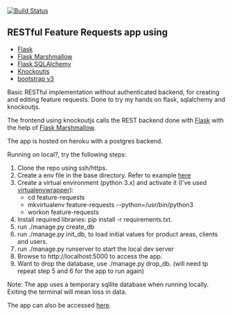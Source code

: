 [![Build Status](https://travis-ci.org/dhruvsingh/feature-requests.svg?branch=master)](https://travis-ci.org/dhruvsingh/feature-requests)

## RESTful Feature Requests app using
- [Flask](https://readthedocs.org/projects/flask/)
- [Flask Marshmallow](https://flask-marshmallow.readthedocs.io/en/latest/)
- [Flask SQLAlchemy](http://flask-sqlalchemy.pocoo.org/2.3/)
- [Knockoutjs](http://knockoutjs.com/)
- [bootstrap v3](https://getbootstrap.com/docs/3.3/getting-started/)

Basic RESTful implementation without authenticated backend, for creating and editing feature requests.
Done to try my hands on flask, sqlalchemy and knockoutjs.

The frontend using knockoutjs calls the REST backend done with [Flask](https://readthedocs.org/projects/flask/) with the help of [Flask Marshmallow](https://flask-marshmallow.readthedocs.io/en/latest/).

The app is hosted on heroku with a postgres backend.


Running on local?, try the following steps:

1. Clone the repo using ssh/https.
2. Create a env file in the base directory. Refer to example [here](https://github.com/dhruvsingh/feature-requests/blob/master/.env_example)
3. Create a virtual environment (python 3.x) and activate it (I've used [virtualenvwrapper](https://virtualenvwrapper.readthedocs.io/en/latest/)):
    - cd feature-requests
    - mkvirtualenv feature-requests --python=/usr/bin/python3
    - workon feature-requests
4. Install required libraries: pip install -r requirements.txt.
5. run ./manage.py create_db
6. run ./manage.py init_db, to load initial values for product areas, clients and users.
7. run ./manage.py runserver to start the local dev server
8. Browse to http://localhost:5000 to access the app.
9. Want to drop the database, use ./manage.py drop_db. (will need tp repeat step 5 and 6 for the app to run again)

Note: The app uses a temporary sqllite database when running locally. Exiting the terminal will mean loss in data.

The app can also be accessed [here](https://iws-feature-requests.herokuapp.com/).
